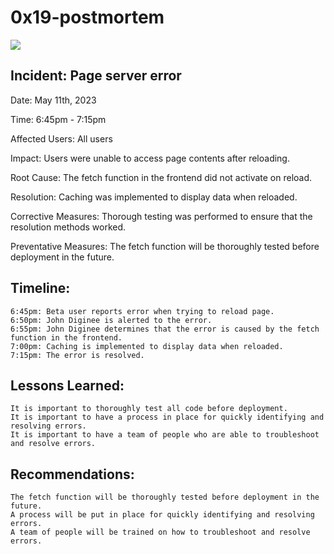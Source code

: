 # 0x19-postmortem

<img src="https://res.cloudinary.com/dkezlmzn1/image/upload/v1683880822/i_have_no_idea_what_i_m_doing_meme_fq96gg.jpg"/>

## Incident: Page server error

Date: May 11th, 2023

Time: 6:45pm - 7:15pm

Affected Users: All users

Impact: Users were unable to access page contents after reloading.

Root Cause: The fetch function in the frontend did not activate on reload.

Resolution: Caching was implemented to display data when reloaded.

Corrective Measures: Thorough testing was performed to ensure that the resolution methods worked.

Preventative Measures: The fetch function will be thoroughly tested before deployment in the future.

## Timeline:

    6:45pm: Beta user reports error when trying to reload page.
    6:50pm: John Diginee is alerted to the error.
    6:55pm: John Diginee determines that the error is caused by the fetch function in the frontend.
    7:00pm: Caching is implemented to display data when reloaded.
    7:15pm: The error is resolved.

## Lessons Learned:

    It is important to thoroughly test all code before deployment.
    It is important to have a process in place for quickly identifying and resolving errors.
    It is important to have a team of people who are able to troubleshoot and resolve errors.

## Recommendations:

    The fetch function will be thoroughly tested before deployment in the future.
    A process will be put in place for quickly identifying and resolving errors.
    A team of people will be trained on how to troubleshoot and resolve errors.

